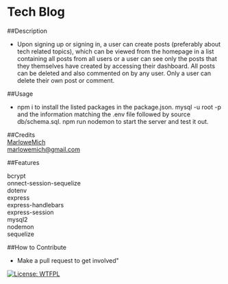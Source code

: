 # Tech Blog


  ##Description
  
  - Upon signing up or signing in, a user can create posts (preferably about tech related topics), which can be viewed from the homepage in a list containing all posts from all users or a user can see only the posts that they themselves have created by accessing their dashboard. All posts can be deleted and also commented on by any user. Only a user can delete their own post or comment.
  
  ##Usage
  
  - npm i to install the listed packages in the package.json. mysql -u root -p and the information matching the .env file followed by source db/schema.sql. npm run nodemon to start the server and test it out.
  
  ##Credits
  <br>  [MarloweMich](https://github.com/MarloweMich)<br>  [marlowemich@gmail.com](mailto:marlowemich@gmail.com)

  ##Features

  bcrypt<br>  onnect-session-sequelize<br>  dotenv<br>  express<br>  express-handlebars<br>  express-session<br>  mysql2<br>  nodemon<br>  sequelize<br>  
  
  ##How to Contribute 
  
  - Make a pull request to get involved"

  

  [![License: WTFPL](https://img.shields.io/badge/License-WTFPL-brightgreen.svg)](http://www.wtfpl.net/about/)